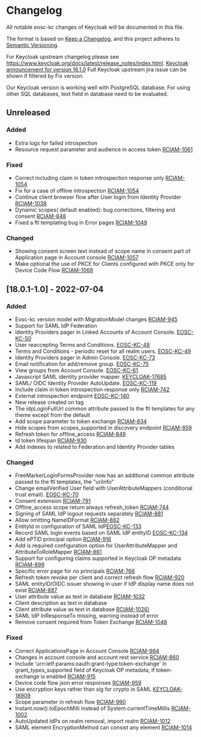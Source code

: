 # Changelog
All notable eosc-kc changes of Keycloak will be documented in this file.

The format is based on [Keep a Changelog](https://keepachangelog.com/en/1.0.0/),
and this project adheres to [Semantic Versioning](https://semver.org/spec/v2.0.0.html).

For Keycloak upstream changelog please see https://www.keycloak.org/docs/latest/release_notes/index.html.
[Keycloak announcement for version 16.1.0](https://www.keycloak.org/2021/12/keycloak-1610-released)
Full Keycloak upstream jira issue can be shown if filtered by Fix version.

Our Keycloak version is working well with PostgreSQL database. For using other SQL databases, text field in database need to be evaluated.

## Unreleased

### Added
- Extra logs for failed introspection
- Resource request parameter and audience in access token [RCIAM-1061](https://jira.argo.grnet.gr/browse/RCIAM-1061)

### Fixed
- Correct including claim in token introspection response only [RCIAM-1054](https://jira.argo.grnet.gr/browse/RCIAM-1054)
- Fix for a case of offline introspection [RCIAM-1054](https://jira.argo.grnet.gr/browse/RCIAM-1054)
- Continue client browser flow after User login from Identity Provider [RCIAM-1038](https://jira.argo.grnet.gr/browse/RCIAM-1038)
- Dynamic scopes( default enabled): bug corrections, filtering and consent [RCIAM-848](https://jira.argo.grnet.gr/browse/RCIAM-848)
- Fixed a ftl templating bug in Error pages [RCIAM-1049](https://jira.argo.grnet.gr/browse/RCIAM-1049)

### Changed
- Showing consent screen text instead of scope name in consent part of Application page in Account console [RCIAM-1057](https://jira.argo.grnet.gr/browse/RCIAM-1057)
- Make optional the use of PKCE for Clients configured with PKCE only for Device Code Flow [RCIAM-1069](https://jira.argo.grnet.gr/browse/RCIAM-1069)

## [18.0.1-1.0] - 2022-07-04

### Added
- Eosc-kc version model with MigrationModel changes [RCIAM-945](https://jira.argo.grnet.gr/browse/RCIAM-945)
- Support for SAML IdP Federation
- Identity Providers pager in Linked Accounts of Account Console. [EOSC-KC-50](https://github.com/eosc-kc/keycloak/issues/50)
- User reaccepting Terms and Conditions. [EOSC-KC-48](https://github.com/eosc-kc/keycloak/issues/48)
- Terms and Conditions - periodic reset for all realm users. [EOSC-KC-49](https://github.com/eosc-kc/keycloak/issues/49)
- Identity Providers pager in Admin Console. [EOSC-KC-73](https://github.com/eosc-kc/keycloak/issues/73)
- Email notification for add/remove group. [EOSC-KC-75](https://github.com/eosc-kc/keycloak/issues/75)
- View groups from Account Console. [EOSC-KC-61](https://github.com/eosc-kc/keycloak/issues/61)
- Javascript SAML identity provider mapper. [KEYCLOAK-17685](https://issues.redhat.com/browse/KEYCLOAK-17685)
- SAML/ OIDC Identity Provider AutoUpdate. [EOSC-KC-119](https://github.com/eosc-kc/keycloak/issues/119)
- Include claim in token introspection response only [RCIAM-742](https://jira.argo.grnet.gr/browse/RCIAM-742)
- External introspection endpoint [EOSC-KC-140](https://github.com/eosc-kc/keycloak/issues/140)
- New release created on tag
- The idpLoginFullUrl common attribute passed to the ftl templates for any theme except from the default
- Add scope parameter to token exchange [RCIAM-834](https://jira.argo.grnet.gr/browse/RCIAM-834)
- Hide scopes from scopes_supported in discovery endpoint [RCIAM-859](https://jira.argo.grnet.gr/browse/RCIAM-859)
- Refresh token for offline_access [RCIAM-849](https://jira.argo.grnet.gr/browse/RCIAM-849)
- Id token lifespan [RCIAM-930](https://jira.argo.grnet.gr/browse/RCIAM-930)
- Add indexes to related to Federation and Identity Provider tables

### Changed
- FreeMarkerLoginFormsProvider now has an additional common attribute passed to the ftl templates, the "uriInfo"
- Change emailVerified User field with UserAttributeMappers (conditional trust email). [EOSC-KC-70](https://github.com/eosc-kc/keycloak/issues/70)
- Consent extension [RCIAM-791](https://jira.argo.grnet.gr/browse/RCIAM-791)
- Offline_access scope return always refresh_token [RCIAM-744](https://jira.argo.grnet.gr/browse/RCIAM-744)
- Signing of SAML IdP logout requests separately [RCIAM-881](https://jira.argo.grnet.gr/browse/RCIAM-881)
- Allow omitting NameIDFormat [RCIAM-882](https://jira.argo.grnet.gr/browse/RCIAM-882)
- EntityId in configuration of SAML IdP[EOSC-KC-133](https://github.com/eosc-kc/keycloak/issues/133)
- Record SAML login events based on SAML IdP entityID [EOSC-KC-134](https://github.com/eosc-kc/keycloak/issues/134)
- Add ePTID principal option [RCIAM-916](https://jira.argo.grnet.gr/browse/RCIAM-916)
- Add is required configuration option for UserAttributeMapper and AttributeToRoleMapper [RCIAM-861](https://jira.argo.grnet.gr/browse/RCIAM-861)
- Support for configuring claims supported in Keycloak OP metadata [RCIAM-899](https://jira.argo.grnet.gr/browse/RCIAM-899)
- Specific error page for no principals [RCIAM-766](https://jira.argo.grnet.gr/browse/RCIAM-766)
- Refresh token revoke per client and correct refresh flow [RCIAM-920](https://jira.argo.grnet.gr/browse/RCIAM-920)
- SAML entityID/OIDC issuer showing in user if IdP display name does not exist [RCIAM-887](https://jira.argo.grnet.gr/browse/RCIAM-887)
- User attribute value as text in database [RCIAM-1032](https://jira.argo.grnet.gr/browse/RCIAM-1032)
- Client description as text in database
- Client attribute value as text in database [RCIAM-1026)](https://jira.argo.grnet.gr/browse/RCIAM-1026)
- SAML IdP InResponseTo missing, warning instead of error
- Remove consent required from Token Exchange [RCIAM-1048](https://jira.argo.grnet.gr/browse/RCIAM-1048)

### Fixed
- Correct ApplicationsPage in Account Console [RCIAM-984](https://jira.argo.grnet.gr/browse/RCIAM-984)
- Changes in account console and account rest service [RCIAM-860](https://jira.argo.grnet.gr/browse/RCIAM-860)
- Include 'urn:ietf:params:oauth:grant-type:token-exchange' in grant_types_supported field of Keycloak OP metadata, if token-exchange is enabled [RCIAM-915](https://jira.argo.grnet.gr/browse/RCIAM-915)
- Device code flow json error responses [RCIAM-959](https://jira.argo.grnet.gr/browse/RCIAM-959)
- Use encryption keys rather than sig for crypto in SAML [KEYCLOAK-18909](https://issues.redhat.com/browse/KEYCLOAK-18909)
- Scope parameter in refresh flow [RCIAM-990](https://jira.argo.grnet.gr/browse/RCIAM-990)
- Instant.now().toEpochMilli instead of System.currentTimeMillis [RCIAM-1002](https://jira.argo.grnet.gr/browse/RCIAM-1002)
- AutoUpdated IdPs on realm removal, import realm [RCIAM-1012](https://jira.argo.grnet.gr/browse/RCIAM-1012)
- SAML element EncryptionMethod can consist any element [RCIAM-1014](https://jira.argo.grnet.gr/browse/RCIAM-1014)
